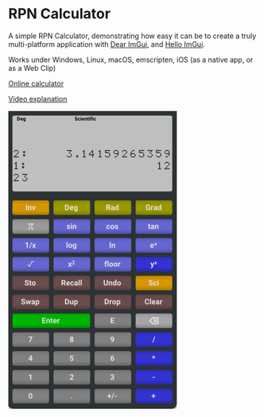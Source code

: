 # RPN Calculator

A simple RPN Calculator, demonstrating how easy it can be to create a  truly multi-platform application with 
[Dear ImGui](https://github.com/ocornut/imgui), and [Hello ImGui](https://github.com/pthom/hello_imgui).

Works under Windows, Linux, macOS, emscripten, iOS (as a native app, or as a Web Clip)

[Online calculator](https://traineq.org/HelloImGui/rpn/rpn_calculator.html)

[Video explanation](https://www.youtube.com/watch?v=dArP4lBnOr8)

![screenshot](screenshot.jpg)

